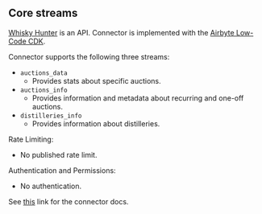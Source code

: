 ## Core streams

[Whisky Hunter](https://whiskyhunter.net/api/) is an API. Connector is implemented with the [Airbyte Low-Code CDK](https://docs.airbyte.com/connector-development/config-based/low-code-cdk-overview).

Connector supports the following three streams:
* `auctions_data`
    * Provides stats about specific auctions.
* `auctions_info`
    * Provides information and metadata about recurring and one-off auctions.
* `distilleries_info`
    * Provides information about distilleries.

Rate Limiting:
* No published rate limit.

Authentication and Permissions:
* No authentication.


See [this](https://docs.airbyte.com/integrations/sources/whisky-hunter) link for the connector docs.
